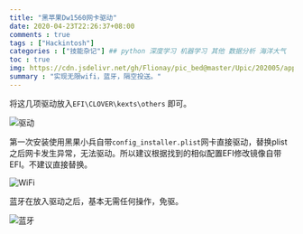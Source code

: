 ```yaml
---
title: "黑苹果Dw1560网卡驱动"
date: 2020-04-23T22:26:37+08:00
comments : true
tags : ["Hackintosh"]
categories : ["技能杂记"] ## python 深度学习 机器学习 其他 数据分析 海洋大气
toc : true
img: https://cdn.jsdelivr.net/gh/Flionay/pic_bed@master/Upic/202005/app.jpg
summary : "实现无限wifi，蓝牙，隔空投送。"
---
```


将这几项驱动放入`EFI\CLOVER\kexts\others` 即可。

![驱动](https://cdn.jsdelivr.net/gh/Flionay/pic_bed@master/Upic/202005/image-20200423113448633.png)

第一次安装使用黑果小兵自带`config_installer.plist`网卡直接驱动，替换plist之后网卡发生异常，无法驱动。所以建议根据找到的相似配置EFI修改镜像自带EFI。不建议直接替换。

![WiFi](https://cdn.jsdelivr.net/gh/Flionay/pic_bed@master/Upic/202005/image-20200423113726042.png)



蓝牙在放入驱动之后，基本无需任何操作，免驱。

![蓝牙](https://cdn.jsdelivr.net/gh/Flionay/pic_bed@master/Upic/202004/h8y1c6.png)
